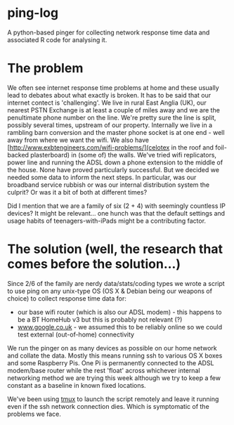 # ping-log
A python-based pinger for collecting network response time data and associated R code for analysing it.

# The problem
We often see internet response time problems at home and these usually lead to debates about what exactly is broken. It has to be said that our internet contect is 'challenging'. We live in rural East Anglia (UK), our nearest PSTN Exchange is at least a couple of miles away and we are the penultimate phone number on the line. We're pretty sure the line is split, possibly several times, upstream of our property. Internally we live in a rambling barn conversion and the master phone socket is at one end - well away from where we want the wifi. We also have [http://www.exbtengineers.com/wifi-problems/](celotex in the roof and foil-backed plasterboard) in (some of) the walls. We've tried wifi replicators, power line and running the ADSL down a phone extension to the middle of the house. None have proved particularly successful. But we decided we needed some data to inform the next steps. In particular, was our broadband service rubbish or was our internal distribution system the culprit? Or was it a bit of both at different times?

Did I mention that we are a family of six (2 + 4) with seemingly countless IP devices? It might be relevant... one hunch was that the default settings and usage habits of teenagers-with-iPads might be a contributing factor.

# The solution (well, the research that comes before the solution...)
Since 2/6 of the family are nerdy data/stats/coding types we wrote a script to use ping on any unix-type OS (OS X & Debian being our weapons of choice) to collect response time data for:

* our base wifi router (which is also our ADSL modem) - this happens to be a BT HomeHub v3 but this is probably not relevant (?)
* www.google.co.uk - we assumed this to be reliably online so we could test external (out-of-home) connectivity

We run the pinger on as many devices as possible on our home network and collate the data. Mostly this means running ssh to various OS X boxes and some Raspberry Pis. One Pi is permanently connected to the ADSL modem/base router while the rest 'float' across whichever internal networking method we are trying this week although we try to keep a few constant as a baseline in known fixed locations. 

We've been using [tmux](https://tmux.github.io/) to launch the script remotely and leave it running even if the ssh network connection dies. Which is symptomatic of the problems we face.
